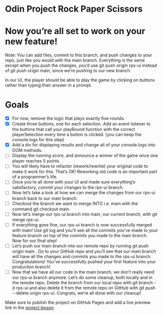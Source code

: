 # Odin Project Rock Paper Scissors 

# Now you’re all set to work on your new feature! 
Note: You can add files, commit to this branch, and push changes to your repo, just like you would with the main branch. Everything is the same except when you push the changes, you’d use git push origin rps-ui instead of git push origin main, since we’re pushing to our new branch.

In our UI, the player should be able to play the game by clicking on buttons rather than typing their answer in a prompt.

# Goals

- [x] For now, remove the logic that plays exactly five rounds.
- [x] Create three buttons, one for each selection. Add an event listener to the buttons that call your playRound function with the correct playerSelection every time a button is clicked. (you can keep the console.logs for this step)
- [x] Add a div for displaying results and change all of your console.logs into DOM methods.
- [ ] Display the running score, and announce a winner of the game once one player reaches 5 points.
- [ ] You will likely have to refactor (rework/rewrite) your original code to make it work for this. That’s OK! Reworking old code is an important part of a programmer’s life.
- [ ] Once you’re all done with your UI and made sure everything’s satisfactory, commit your changes to the rps-ui branch.
- [ ] Now let’s take a look at how we can merge the changes from our rps-ui branch back to our main branch.
- [ ] Checkout the branch we want to merge INTO i.e. main with the command git checkout main.
- [ ] Now let’s merge our rps-ui branch into main, our current branch, with git merge rps-ui.
- [ ] If everything goes fine, our rps-ui branch is now successfully merged with main! Use git log and you’ll see all the commits you’ve made to your feature branch on top of the commits you made to the main branch. Now for our final step!
- [ ] Let’s push our main branch into our remote repo by running git push origin main . Go to your GitHub repo and you’ll see that our main branch will have all the changes and commits you made to the rps-ui branch. Congratulations! You’ve successfully pushed your first feature into your production branch!
- [ ] Now that we have all our code in the main branch, we don’t really need our rps-ui branch anymore. Let’s do some cleanup, both locally and in the remote repo. Delete the branch from our local repo with git branch -d rps-ui and also delete it from the remote repo on GitHub with git push --delete origin rps-ui. Congrats, we’re all done with our cleanup!

Make sure to publish the project on GitHub Pages and add a live preview link in the [project lesson](https://www.theodinproject.com/paths/foundations/courses/foundations/lessons/rock-paper-scissors).